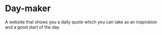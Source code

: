 # Day-maker
A website that shows you a daily quote which you can take as an inspiration and a good start of the day 
